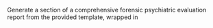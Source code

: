 Generate a section of a comprehensive forensic psychiatric evaluation report from the provided template, wrapped in <template> tags. Use the information from the interview transcript wrapped in <transcript> tags. Start by organizing the relevant information, including direct quotes. Remove information that is obviously not relevant to this section of the report. After organizing the information and determining the most relevant content, write the report section. Use the provided markdown headers for each section. Avoid bullets and answer in complete paragraphs, except when creating tables.

Use the direct quotes and exact language from the source document without changes. Refer to the subject by name, such as Mr. Doe or Ms. Smith. When attributing quotes to the subject, use past tense and vary the verb choice similar to the examples below.

<example_attribution>
Ms. Smith stated...
Mr. Doe reported...
Ms. Doe recalled...
Mr. Smith explained...
According to Ms. Doe...
Ms. Smith told me...
</example_attribution>
